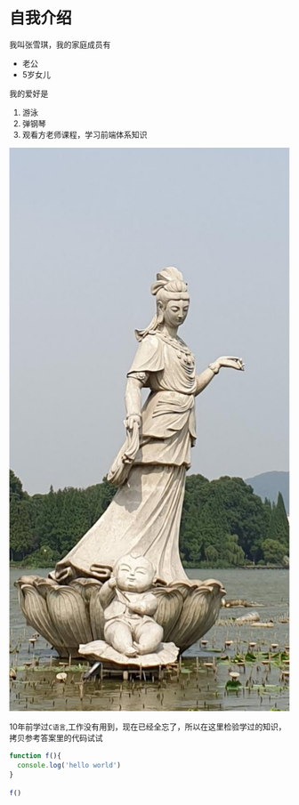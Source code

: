 # 自我介绍

我叫张雪琪，我的家庭成员有

* 老公
* 5岁女儿
  
我的爱好是

1. 游泳
2. 弹钢琴
3. 观看方老师课程，学习前端体系知识

![图片](1.png)

10年前学过`C语言`,工作没有用到，现在已经全忘了，所以在这里检验学过的知识，拷贝参考答案里的代码试试

```javascript
function f(){
  console.log('hello world')
}

f()
```
